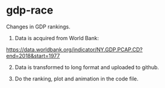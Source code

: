 # gdp-race
Changes in GDP rankings.

1. Data is acquired from World Bank:

https://data.worldbank.org/indicator/NY.GDP.PCAP.CD?end=2018&start=1977

2. Data is transformed to long format and uploaded to github.

3. Do the ranking, plot and animation in the code file.
